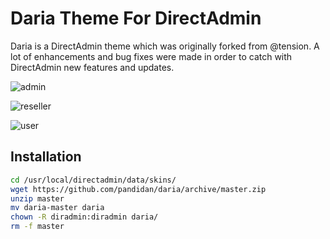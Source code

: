 # Daria Theme For DirectAdmin
Daria is a DirectAdmin theme which was originally forked from @tension. A lot of enhancements and bug fixes were made in order to catch with DirectAdmin new features and updates.

![admin](http://ww3.sinaimg.cn/large/6211b300gw1erj583g1ifj20yl13hn59.jpg)

![reseller](http://ww1.sinaimg.cn/large/6211b300gw1erj589wqy7j20yl1257aa.jpg)

![user](http://ww1.sinaimg.cn/large/6211b300gw1erj58fjk1fj20yl14hqbd.jpg)


Installation
---
```sh
cd /usr/local/directadmin/data/skins/
wget https://github.com/pandidan/daria/archive/master.zip
unzip master
mv daria-master daria
chown -R diradmin:diradmin daria/
rm -f master
```
